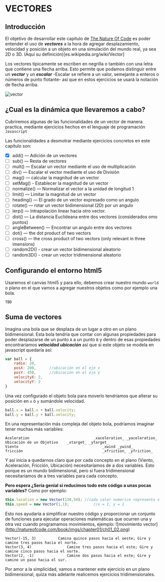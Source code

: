 # VECTORES

## Introducción
El objetivo de desarrollar este capítulo de [The Nature Of Code](http://natureofcode.com) es poder entender el uso de **_vectores_** a la hora de agregar desplazamiento, velocidad y posición a un objeto en una simulación del mundo real, ya sea 2D o 3D. (Aquí su definición)[es.wikipedia.org/wiki/Vector] 

Los vectores típicamente se escriben en negrilla o también con una letra que contiene una flecha arriba. Esto permite que podamos distinguir entre un **_vector_** y un **_escalar_** -Escalar se refiere a un valor, semejante a enteros o números de punto flotante- así que en estos ejercicios se usará la notación de flecha arriba.

![vector](https://i.stack.imgur.com/Gz06o.png)

## ¿Cual es la dinámica que llevaremos a cabo?

Cubriremos algunas de las funcionalidades de un vector de manera practica, mediante ejercicios hechos en el lenguaje de programación `Javascript` 

Las funcionalidades a desmotrar mediante ejercicios concretos en este capítulo son:

- [x] add() — Adición de un vectores
- [ ] sub() — Resta de vectores
- [ ] mult() — Escalar un vector mediante el uso de multiplicación
- [ ] div() —  Escalar el vector mediante el uso de División
- [ ] mag() — calcular la magnitud de un vector
- [ ] setMag() - Establecer la magnitud de un vector
- [ ] normalize() — Normalizar el vector a la unidad de longitud 1
- [ ] limit() — Limitar la magnitud de un vector
- [ ] heading() — El grado de un vector expresado como un angulo
- [ ] rotate() — rotar un vector bidimensional (2D) por un angulo
- [ ] lerp() — Intrapolación linear hacia otro vector.
- [ ] dist() — La distancia Euclideana entre dos vectores (considerados omo puntos)
- [ ] angleBetween() — Encontrar un angulo entre dos vectores
- [ ] dot() — the dot product of two vectors
- [ ] cross() — the cross product of two vectors (only relevant in three imensions)
- [ ] random2D() - crear un vector bidimensional aleatorio
- [ ] random3D() - crear un vector tridimensional aleatorio

## Configurando el entorno html5
Usaremos el canvas html5 y para ello, debemos crear nuestro mundo `world` o plano en el que vamos a agregar nuestros objetos como por ejemplo una bola.

	TBD

## Suma de vectores
Imagina una bola que se desplaza de un lugar a otro en un plano bidimensional. Esta bola tendría que contar con algunas propiedades para poder desplazarse de un punto `A` a un punto `B` y dentro de esas propiedades encontraríamos **_velocidad_** **_ubicación_** así que si este objeto se modela en javascript quedaría así:

```javascript
var ball = {
	radio: 20,
	posX: 200, 		//ubicación en el eje x
	posY: 450, 		//ubicación en el eje y
	velocityX: 2,
	velocityY: 2
}
```
Una vez configurado el objeto bola para moverlo tendríamos que alterar su posición en `x` ó `y` sumándole velocidad.

```javascript
ball.x = ball.x + ball.velocity;
ball.y = ball.y + ball.velocity;
```
En una representación más compleja del objeto bola, podríamos imaginar tener muchas más variables:

	Aceleration								_xaceleration_ _yaceleration_
	Ubicación de un Objetivo	_xtarget_ _ytarget_
	Viento										_xwind _ywind_
	fricción									_xfriction_ _yfriction_

Y así inicia a quedarnos claro que por cada concepto en el plano (Viento, Aceleración, Fricción, Ubicación) necesitaríamos de a dos variables. Esto porque es un mundo bidimensional, pero si fuera tridimensional necesitaríamos de a tres variables para cada concepto.

**Pero espera ¿Sería genial si reducimos todo este código a unas pocas variables?** Como por ejemplo:

```javascript
this.location = new Vector(130,50); //cada valor numerico representa x ó y
this.speed = new Vector(1,1); 			//x = 1, y = 1
```
Esto nos ayudaría a simplificar nuestro código y proporcionar un conjunto de funciones para ejecutar operaciones matemáticas que ocurren una y otra vez cuando programamos movimientos, ejemplo:
![movimiento vector] (http://natureofcode.com/book/imgs/chapter01/ch01_02.png)

	Vector(-15, 3)			Camina quince pasos hacia el oeste; Gire y camine tres pasos hacia el norte.
	Vector(3, 4)				Camine tres pasos hacia el este; Gire y camine cinco pasos hacia el norte.
	Vector(2, -1)				Camine dos pasos hacia el este; Gire y camine un paso hacia el sur.


Por amor a la simplicidad, vamos a mantener este ejercicio en un plano bidimensional, quiza más adelante realicemos ejercicios tridimensionales.

